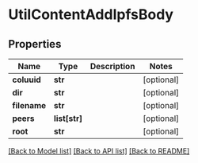 # UtilContentAddIpfsBody

## Properties
Name | Type | Description | Notes
------------ | ------------- | ------------- | -------------
**coluuid** | **str** |  | [optional] 
**dir** | **str** |  | [optional] 
**filename** | **str** |  | [optional] 
**peers** | **list[str]** |  | [optional] 
**root** | **str** |  | [optional] 

[[Back to Model list]](../README.md#documentation-for-models) [[Back to API list]](../README.md#documentation-for-api-endpoints) [[Back to README]](../README.md)


